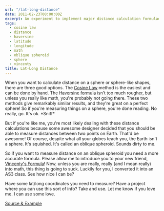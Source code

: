 ```yaml
---
url: "/lat-long-distance"
date: 2011-02-23T00:00:00Z
excerpt: An experiment to implement major distance calculation formulae using latitude and longitude, and comparing results.
tags:
  - cosine law
  - distance
  - haversine
  - latitude
  - longitude
  - math
  - oblique spheroid
  - sphere
  - vincenty
title: Lat-Long Distance
---
```


When you want to calculate distance on a sphere or sphere-like shapes,
there are three good options. The [Cosine Law][] method is the easiest
and can be done by hand. The [Haversine formula][] isn't too much
rougher, but unless you really like math, you're probably not going
there. These two methods give remarkably similar results, and they're
great on a perfect sphere! So if you're measuring things on a sphere,
you're done reading. No really, go. It's ok. \*Sniff\*

But if you're like me, you're most likely dealing with these distance
calculations because some awesome designer decided that you should be
able to measure distances between two points on Earth. That'd be
awesome! Of course, despite what all your globes teach you, the Earth
isn't a sphere. It's squished. It's called an oblique spheroid. Sounds
dirty to me.

So if you want to measure distance on an oblique spheroid you need a
more accurate formula. Please allow me to introduce you to your new
friend, [Vincenty's Formula][]! Now, unless you are really, really (and
I mean really) into math, this thing is going to suck. Luckily for you,
I converted it into an AS3 class. See how nice I can be?

Have some lat/long coordinates you need to measure? Have a project where
you can use this sort of info? Take and use. Let me know if you love me.
I can use some love.

[Source & Example][]

  [Cosine Law]: //en.wikipedia.org/wiki/Law_of_cosines "Cosine Law"
  [Haversine formula]: //en.wikipedia.org/wiki/Haversine_formula
    "Haversine Formula"
  [Vincenty's Formula]: //en.wikipedia.org/wiki/Vincenty's_formulae
    "Vincenty's Formula"
  [Source & Example]: //github.com/jamestomasino/latlondist/
    "Source & Example"
